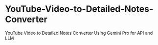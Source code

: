 # YouTube-Video-to-Detailed-Notes-Converter
YouTube Video to Detailed Notes Converter Using Gemini Pro for API and LLM
